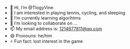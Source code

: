 - 👋 Hi, I’m @TlogyVine
- 👀 I am interested in playing tennis, cycling, and sleeping
- 🌱 I’m currently learning algorihtms
- 💞️ I’m looking to collaborate on ...
- 📫 My email address is: 1214677811@qq.com
- 😄 Pronouns: he/him
- ⚡ Fun fact: lost interest in the game

<!---
TlogyVine/TlogyVine is a ✨ special ✨ repository because its `README.md` (this file) appears on your GitHub profile.
You can click the Preview link to take a look at your changes.
--->
